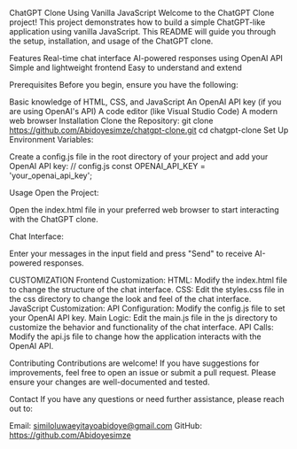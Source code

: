 ChatGPT Clone Using Vanilla JavaScript
Welcome to the ChatGPT Clone project! 
This project demonstrates how to build a simple ChatGPT-like application using vanilla JavaScript. 
This README will guide you through the setup, installation, and usage of the ChatGPT clone.

Features
Real-time chat interface
AI-powered responses using OpenAI API
Simple and lightweight frontend
Easy to understand and extend

Prerequisites
Before you begin, ensure you have the following:

Basic knowledge of HTML, CSS, and JavaScript
An OpenAI API key (if you are using OpenAI's API)
A code editor (like Visual Studio Code)
A modern web browser
Installation
Clone the Repository:
git clone https://github.com/Abidoyesimze/chatgpt-clone.git
cd chatgpt-clone
Set Up Environment Variables:

Create a config.js file in the root directory of your project and add your OpenAI API key:
// config.js
const OPENAI_API_KEY = 'your_openai_api_key';

Usage
Open the Project:

Open the index.html file in your preferred web browser to start interacting with the ChatGPT clone.

Chat Interface:

Enter your messages in the input field and press "Send" to receive AI-powered responses.

CUSTOMIZATION
Frontend Customization:
HTML: Modify the index.html file to change the structure of the chat interface.
CSS: Edit the styles.css file in the css directory to change the look and feel of the chat interface.
JavaScript Customization:
API Configuration: Modify the config.js file to set your OpenAI API key.
Main Logic: Edit the main.js file in the js directory to customize the behavior and functionality of the chat interface.
API Calls: Modify the api.js file to change how the application interacts with the OpenAI API.

Contributing
Contributions are welcome! If you have suggestions for improvements, feel free to open an issue or submit a pull request.
Please ensure your changes are well-documented and tested.

Contact
If you have any questions or need further assistance, please reach out to:

Email: similoluwaeyitayoabidoye@gmail.com
GitHub: https://github.com/Abidoyesimze


